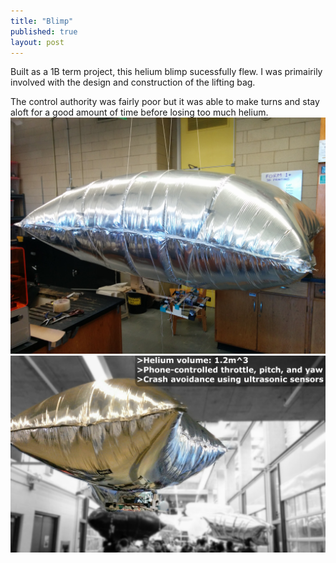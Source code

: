 ```yaml
---
title: "Blimp"
published: true
layout: post
---
```

Built as a 1B term project, this helium blimp sucessfully flew. I was primairily involved with the design and construction of the lifting bag. 

The control authority was fairly poor but it was able to make turns and stay aloft for a good amount of time before losing too much helium.
![Blimp](/assets/img/Blimp.jpg)
![Inflight](/assets/img/BLIMP2.jpg)